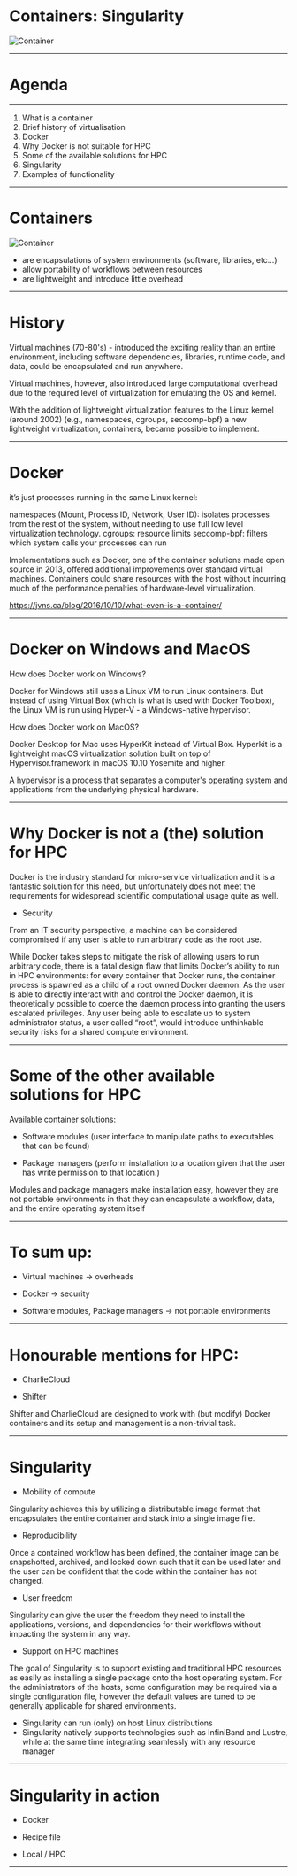 # Containers: Singularity

![Container](container.jpg)

---

# Agenda

---

1. What is a container
2. Brief history of virtualisation
3. Docker
4. Why Docker is not suitable for HPC
5. Some of the available solutions for HPC
6. Singularity
7. Examples of functionality

---

# Containers

![Container](container.jpg)

- are encapsulations of system environments (software, libraries, etc…)
- allow portability of workflows between resources
- are lightweight and introduce little overhead

---

# History

Virtual machines (70-80's) - introduced the exciting reality than an entire environment, including software dependencies, libraries, runtime code, and data, could be encapsulated and run anywhere.

Virtual machines, however, also introduced large computational overhead due to the required level of virtualization for emulating the OS and kernel.

With the addition of lightweight virtualization features to the Linux kernel (around 2002) (e.g., namespaces, cgroups, seccomp-bpf) a new lightweight virtualization, containers, became possible to implement.

---

# Docker

it’s just processes running in the same Linux kernel:

namespaces (Mount, Process ID, Network, User ID): isolates processes from the rest of the system, without needing to use full low level virtualization technology.
cgroups: resource limits
seccomp-bpf: filters which system calls your processes can run

Implementations such as Docker, one of the container solutions made open source in 2013, offered additional improvements over standard virtual machines. Containers could share resources with the host without incurring much of the performance penalties of hardware-level virtualization.

https://jvns.ca/blog/2016/10/10/what-even-is-a-container/

---

# Docker on Windows and MacOS

How does Docker work on Windows?

Docker for Windows still uses a Linux VM to run Linux containers. But instead of using Virtual Box (which is what is used with Docker Toolbox), the Linux VM is run using Hyper-V - a Windows-native hypervisor.

How does Docker work on MacOS?

Docker Desktop for Mac uses HyperKit instead of Virtual Box. Hyperkit is a lightweight macOS virtualization solution built on top of Hypervisor.framework in macOS 10.10 Yosemite and higher.

A hypervisor is a process that separates a computer's operating system and applications from the underlying physical hardware.

---

# Why Docker is not a (the) solution for HPC

Docker is the industry standard for micro-service virtualization and it is a fantastic solution for this need, but unfortunately does not meet the requirements for widespread scientific computational usage quite as well.

- Security

From an IT security perspective, a machine can be considered compromised if any user is able to run arbitrary code as the root use.

While Docker takes steps to mitigate the risk of allowing users to run arbitrary code, there is a fatal design flaw that limits Docker’s ability to run in HPC environments: for every container that Docker runs, the container process is spawned as a child of a root owned Docker daemon. As the user is able to directly interact with and control the Docker daemon, it is theoretically possible to coerce the daemon process into granting the users escalated privileges. Any user being able to escalate up to system administrator status, a user called “root”, would introduce unthinkable security risks for a shared compute environment.

---

# Some of the other available solutions for HPC

Available container solutions:

- Software modules (user interface to manipulate paths to executables that can be found)

- Package managers (perform installation to a location given that the user has write permission to that location.)

Modules and package managers make installation easy, however they are not portable environments in that they can encapsulate a workflow, data, and the entire operating system itself

---

# To sum up:

- Virtual machines -> overheads

- Docker -> security

- Software modules, Package managers -> not portable environments

---

# Honourable mentions for HPC:

- CharlieCloud

- Shifter

Shifter and CharlieCloud are designed to work with (but modify) Docker containers and its setup and management is a non-trivial task.

---
# Singularity

- Mobility of compute

Singularity achieves this by utilizing a distributable image format that encapsulates the entire container and stack into a single image file.

- Reproducibility

Once a contained workflow has been defined, the container image can be snapshotted, archived, and locked down such that it can be used later and the user can be confident that the code within the container has not changed.

- User freedom

Singularity can give the user the freedom they need to install the applications, versions, and dependencies for their workflows without impacting the system in any way.

- Support on HPC machines

The goal of Singularity is to support existing and traditional HPC resources as easily as installing a single package onto the host operating system. For the administrators of the hosts, some configuration may be required via a single configuration file, however the default values are tuned to be generally applicable for shared environments.

- Singularity can run (only) on host Linux distributions
- Singularity natively supports technologies such as InfiniBand
and Lustre, while at the same time integrating seamlessly with any resource manager

---
# Singularity in action

- Docker

- Recipe file

- Local / HPC

---
